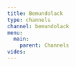 ```yaml
---
title: Bemundolack
type: channels
channel: bemundolack
menu:
  main:
    parent: Channels
vides:
---
```

